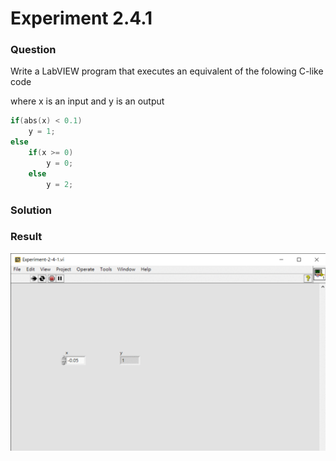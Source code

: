 # Experiment 2.4.1
### Question
Write a LabVIEW program that executes an equivalent of the folowing C-like code

where x is an input and y is an output

```C
if(abs(x) < 0.1)
    y = 1;
else
    if(x >= 0)
        y = 0;
    else
        y = 2;
```

### Solution

### Result
![Result](https://github.com/Offliners/NTNU-ME-Automatic-Control-Lab/blob/master/Week%202/Experiment%202-4-1/Result.gif)
